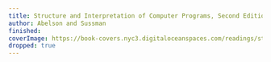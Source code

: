 ```yaml
---
title: Structure and Interpretation of Computer Programs, Second Edition
author: Abelson and Sussman
finished:
coverImage: https://book-covers.nyc3.digitaloceanspaces.com/readings/structure-and-interpretation-of-computer-programs-01.jpg
dropped: true
---
```

